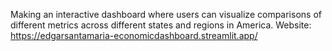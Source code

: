 Making an interactive dashboard where users can visualize comparisons of different metrics across different states and regions in America.
Website: https://edgarsantamaria-economicdashboard.streamlit.app/
